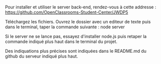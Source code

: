 Pour installer et utiliser le server back-end, rendez-vous à cette addresse : 
https://github.com/OpenClassrooms-Student-Center/JWDP5

Téléchargez les fichiers. Ouvrez le dossier avec un editeur de texte puis dans le terminal, taper la commande suivante :
node server

Si le server ne se lance pas, essayez d'installer node.js puis retaper la commande indiqué plus haut dans le terminal du projet.

Des indiquations plus précises sont indiquées dans le README.md du github du serveur indiqué plus haut.
